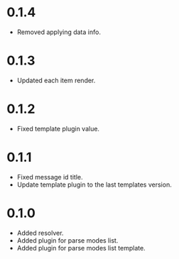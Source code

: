 # 0.1.4

- Removed applying data info.

# 0.1.3

- Updated each item render.

# 0.1.2

- Fixed template plugin value.

# 0.1.1

- Fixed message id title.
- Update template plugin to the last templates version.

# 0.1.0

- Added resolver.
- Added plugin for parse modes list.
- Added plugin for parse modes list template.